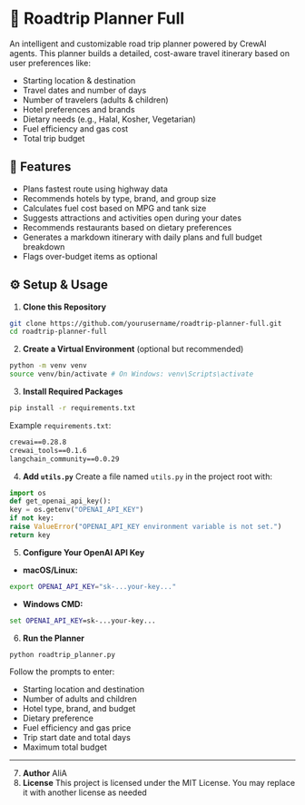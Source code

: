# 🚗 Roadtrip Planner Full
An intelligent and customizable road trip planner powered by CrewAI agents. This planner builds a detailed, cost-aware travel itinerary based on user preferences like:
- Starting location & destination
- Travel dates and number of days
- Number of travelers (adults & children)
- Hotel preferences and brands
- Dietary needs (e.g., Halal, Kosher, Vegetarian)
- Fuel efficiency and gas cost
- Total trip budget
## 🧠 Features
- Plans fastest route using highway data
- Recommends hotels by type, brand, and group size
- Calculates fuel cost based on MPG and tank size
- Suggests attractions and activities open during your dates
- Recommends restaurants based on dietary preferences
- Generates a markdown itinerary with daily plans and full budget breakdown
- Flags over-budget items as optional
## ⚙️ Setup & Usage
1. **Clone this Repository**
 ```bash
 git clone https://github.com/yourusername/roadtrip-planner-full.git
 cd roadtrip-planner-full
 ```
2. **Create a Virtual Environment** (optional but recommended)
 ```bash
 python -m venv venv
 source venv/bin/activate # On Windows: venv\Scripts\activate
 ```
3. **Install Required Packages**
 ```bash
 pip install -r requirements.txt
 ```
 Example `requirements.txt`:
 ```txt
 crewai==0.28.8
 crewai_tools==0.1.6
 langchain_community==0.0.29
 ```
4. **Add `utils.py`**
 Create a file named `utils.py` in the project root with:
 ```python
 import os
 def get_openai_api_key():
 key = os.getenv("OPENAI_API_KEY")
 if not key:
 raise ValueError("OPENAI_API_KEY environment variable is not set.")
 return key
 ```
5. **Configure Your OpenAI API Key**
 - **macOS/Linux:**
 ```bash
 export OPENAI_API_KEY="sk-...your-key..."
 ```
 - **Windows CMD:**
 ```cmd
 set OPENAI_API_KEY=sk-...your-key...
 ```
6. **Run the Planner**
 ```bash
 python roadtrip_planner.py
 ```
 Follow the prompts to enter:
 - Starting location and destination
 - Number of adults and children
 - Hotel type, brand, and budget
 - Dietary preference
 - Fuel efficiency and gas price
 - Trip start date and total days
 - Maximum total budget
---
7. **Author**
AliA
8. **License**
This project is licensed under the MIT License. You may replace it with another license as needed
